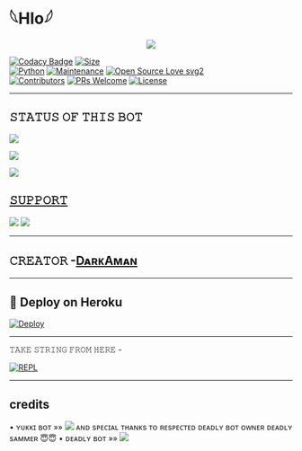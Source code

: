 # 𓆩Hlo𓆪

<p align="center">
  <img src="https://telegra.ph/file/cc396d1100c438d716430.jpg">
</p>


[![Codacy Badge](https://api.codacy.com/project/badge/Grade/f7c51539e67b483bb8d7749acca51d3a)](https://app.codacy.com/gh/darkaman6/GHOST-MUSIC?utm_source=github.com&utm_medium=referral&utm_content=darkaman6/GHOST-MUSIC&utm_campaign=Badge_Grade_Settings)
[![Size](https://img.shields.io/github/repo-size/darkaman6/GHOST-MUSIC?style=flat-square&color=green)](https://github.com/darkaman6/GHOST-MUSIC/)   
[![Python](https://img.shields.io/badge/Python-v3.9-blue)](https://www.python.org/)
[![Maintenance](https://img.shields.io/badge/Maintained%3F-yes-green.svg)](https://github.com/darkaman6/GHOST-MUSIC/graphs/commit-activity)
[![Open Source Love svg2](https://badges.frapsoft.com/os/v2/open-source.svg?v=103)](https://github.com/darkaman6/GHOST-MUSIC)   
[![Contributors](https://img.shields.io/github/contributors/darkaman6/GHOST-MUSIC?style=flat-square&color=green)](https://github.com/darkaman6/GHOST-MUSIC/graphs/contributors)
[![PRs Welcome](https://img.shields.io/badge/PRs-welcome-brightgreen.svg?style=flat-square)](https://makeapullrequest.com)
[![License](https://img.shields.io/badge/License-AGPL-blue)](https://github.com/darkaman6/GHOST-MUSIC/blob/main/LICENSE)

----

## 𝚂𝚃𝙰𝚃𝚄𝚂 𝙾𝙵 𝚃𝙷𝙸𝚂 𝙱𝙾𝚃 
<p align="left"><a href="https://github.com/darkaman6/GHOST-MUSIC/network/members"><img src="https://img.shields.io/github/forks/darkaman6/GHOST-MUSIC?label=Forks&logoColor=Black&style=social"></a><p align="left"><a href="https://github.com/darkaman6/GHOST-MUSIC/stargazers"><img src="https://img.shields.io/github/stars/darkaman6/GHOST-MUSIC?logoColor=Blue&style=social"></a><p align="left"><a href="https://github.com/darkaman6/GHOST-MUSIC"></a><p align="left"><a href="https://github.com/darkaman6/GHOST-MUSIC?"><img src="https://img.shields.io/github/last-commit/darkaman6/GHOST-MUSIC?style=plastic"></

-------------------------------------------------

## 𝚂𝚄𝙿𝙿𝙾𝚁𝚃 
                          
<a href="https://t.me/dark5_spam_bot"><img src="https://img.shields.io/badge/Join-SUPPORT%20GROUP-red.svg?logo=Telegram"></a>
<a href="https://t.me/dark5_spammer"><img src="https://img.shields.io/badge/Join-SUPPORT%20CHANNEL-red.svg?logo=Telegram"></a>

-------------------------------------------------

## 𝙲𝚁𝙴𝙰𝚃𝙾𝚁 -[DᴀʀᴋAᴍᴀɴ](https://t.me/DARKAMAN)

-------------------------------------------------

## 🚀 Deploy on Heroku 
[![Deploy](https://www.herokucdn.com/deploy/button.svg)](https://dashboard.heroku.com/new?template=https%3A%2F%2Fgithub.com%2Fdarkaman6%2FHLO)

------------------------------------------------

𝚃𝙰𝙺𝙴 𝚂𝚃𝚁𝙸𝙽𝙶 𝙵𝚁𝙾𝙼 𝙷𝙴𝚁𝙴 - 

[![REPL](https://repl.it/badge/github/spandey112/SensibleUserbot)](https://replit.com/@darkaman5/DARK#main.py)
    
-------------------------------------------------

## credits

• ʏᴜᴋᴋɪ ʙᴏᴛ  »»   <a href="https://github.com/YukkiBot/YukkiMultiSpamBot" alt="ʏᴜᴋᴋɪ ʙᴏᴛ"> <img src="https://img.shields.io/badge/ʏᴜᴋᴋɪ ʙᴏᴛ-b07974d?logo=github" /></a>  ᴀɴᴅ sᴘᴇᴄɪᴀʟ ᴛʜᴀɴᴋs ᴛᴏ ʀᴇsᴘᴇᴄᴛᴇᴅ ᴅᴇᴀᴅʟʏ ʙᴏᴛ ᴏᴡɴᴇʀ ᴅᴇᴀᴅʟʏ sᴀᴍᴍᴇʀ 😇😇
• ᴅᴇᴀᴅʟʏ ʙᴏᴛ »»   <a href="https://github.com/PYTHON-LOVER-SAMEER/DEADLY-SPAM-BOT" alt="ᴅᴇᴀᴅʟʏ sᴘᴀᴍ ʙᴏᴛ"> <img src="https://img.shields.io/badge/ᴅᴇᴀᴅʟʏ Sᴘᴀᴍ ʙᴏᴛ-A679d?logo=github" /></a>


